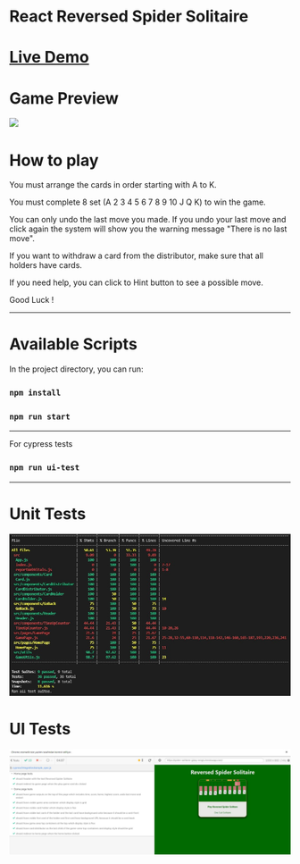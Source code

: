 # React Reversed Spider Solitaire

# [Live Demo](https://spider-solitaire-gizay-eroglu.herokuapp.com/)

# Game Preview
![](src/assets/reversedSolitaire.gif)

# How to play 

You must arrange the cards in order starting with A to K.

You must complete 8 set (A 2 3 4 5 6 7 8 9 10 J Q K) to win the game.

You can only undo the last move you made. If you undo your last move and click again the system will show you the warning message "There is no last move".

If you want to withdraw a card from the distributor, make sure that all holders have cards.

If you need help, you can click to Hint button to see a possible move.

Good Luck !

---
# Available Scripts

In the project directory, you can run:

### `npm install`

### `npm run start`

---
For cypress tests
### `npm run ui-test`

---

# Unit Tests
![](src/assets/UnitTest.jpg)

# UI Tests
![](src/assets/CypressTest.jpg)
